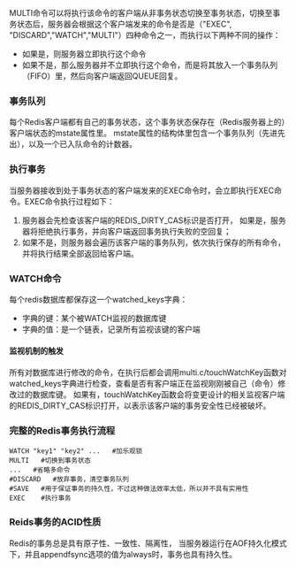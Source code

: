 

MULTI命令可以将执行该命令的客户端从非事务状态切换至事务状态，切换至事务状态后，服务器会根据这个客户端发来的命令是否是（"EXEC", "DISCARD","WATCH","MULTI"）四种命令之一，而执行以下两种不同的操作：  
- 如果是，则服务器立即执行这个命令  
- 如果不是，那么服务器并不立即执行这个命令，而是将其放入一个事务队列（FIFO）里，然后向客户端返回QUEUE回复。  


### 事务队列  
每个Redis客户端都有自己的事务状态，这个事务状态保存在（Redis服务器上的）客户端状态的mstate属性里。
mstate属性的结构体里包含一个事务队列（先进先出），以及一个已入队命令的计数器。  

### 执行事务  
当服务器接收到处于事务状态的客户端发来的EXEC命令时，会立即执行EXEC命令。EXEC命令执行过程如下：  
   1. 服务器会先检查该客户端的REDIS_DIRTY_CAS标识是否打开，
如果是，服务器将拒绝执行事务，并向客户端返回事务执行失败的空回复；  
   2. 如果不是，则服务器会遍历该客户端的事务队列，依次执行保存的所有命令，并将执行结果全部返回给客户端。  

### WATCH命令
每个redis数据库都保存这一个watched_keys字典：  
- 字典的键：某个被WATCH监视的数据库键  
- 字典的值：是一个链表，记录所有监视该键的客户端  

#### 监视机制的触发  
所有对数据库进行修改的命令，在执行后都会调用multi.c/touchWatchKey函数对watched_keys字典进行检查，查看是否有客户端正在监视刚刚被自己（命令）修改过的数据库键。
如果有，touchWatchKey函数会将变更设计的相关监视客户端的REDIS_DIRTY_CAS标识打开，以表示该客户端的事务安全性已经被破坏。


### 完整的Redis事务执行流程
```shell
WATCH "key1" "key2" ...   #加乐观锁
MULTI   #切换到事务状态
...   #省略多命令
#DISCARD   #放弃事务，清空事务队列
#SAVE   #用于保证事务的持久性，不过这种做法效率太低，所以并不具有实用性 
EXEC    #执行事务
```

### Reids事务的ACID性质  
Redis的事务总是具有原子性、一致性、隔离性，
当服务器运行在AOF持久化模式下，并且appendfsync选项的值为always时，事务也具有持久性。